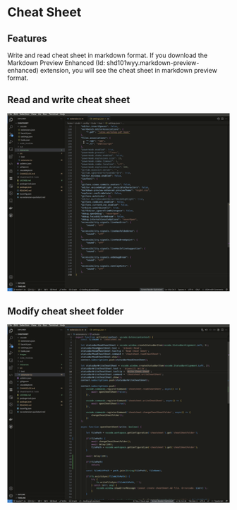 # Cheat Sheet

## Features

Write and read cheat sheet in markdown format.
If you download the Markdown Preview Enhanced (Id: shd101wyy.markdown-preview-enhanced) extension, you will see the cheat sheet in markdown preview format.

## Read and write cheat sheet
![Read and write cheat sheet](images/gif1.gif)

## Modify cheat sheet folder
![Modify cheat sheet folder](images/gif2.gif)

